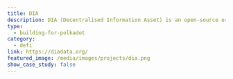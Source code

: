 ```yaml
---
title: DIA
description: DIA (Decentralised Information Asset) is an open-source oracle platform that enables market actors to source, supply, and share trustable data.
type:
  - building-for-polkadot
category:
  - defi
link: https://diadata.org/
featured_image: /media/images/projects/dia.png
show_case_study: false
---
```

